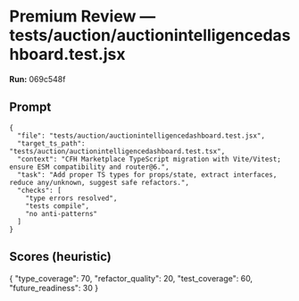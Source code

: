 # Premium Review — tests/auction/auctionintelligencedashboard.test.jsx

**Run:** 069c548f

## Prompt

```
{
  "file": "tests/auction/auctionintelligencedashboard.test.jsx",
  "target_ts_path": "tests/auction/auctionintelligencedashboard.test.tsx",
  "context": "CFH Marketplace TypeScript migration with Vite/Vitest; ensure ESM compatibility and router@6.",
  "task": "Add proper TS types for props/state, extract interfaces, reduce any/unknown, suggest safe refactors.",
  "checks": [
    "type errors resolved",
    "tests compile",
    "no anti-patterns"
  ]
}
```

## Scores (heuristic)

{
  "type_coverage": 70,
  "refactor_quality": 20,
  "test_coverage": 60,
  "future_readiness": 30
}
